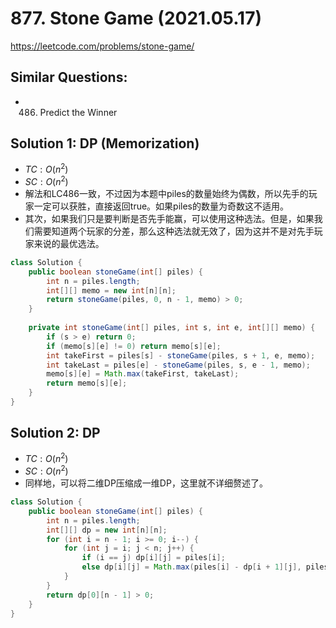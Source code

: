 # 877. Stone Game (2021.05.17)

https://leetcode.com/problems/stone-game/

## Similar Questions:
- 486. Predict the Winner

## Solution 1: DP (Memorization)

- $TC:O(n^2)$
- $SC:O(n^2)$
- 解法和LC486一致，不过因为本题中piles的数量始终为偶数，所以先手的玩家一定可以获胜，直接返回true。如果piles的数量为奇数这不适用。
- 其次，如果我们只是要判断是否先手能赢，可以使用这种选法。但是，如果我们需要知道两个玩家的分差，那么这种选法就无效了，因为这并不是对先手玩家来说的最优选法。

```java
class Solution {
    public boolean stoneGame(int[] piles) {
        int n = piles.length;
        int[][] memo = new int[n][n];
        return stoneGame(piles, 0, n - 1, memo) > 0;
    }
    
    private int stoneGame(int[] piles, int s, int e, int[][] memo) {
        if (s > e) return 0;
        if (memo[s][e] != 0) return memo[s][e];
        int takeFirst = piles[s] - stoneGame(piles, s + 1, e, memo);
        int takeLast = piles[e] - stoneGame(piles, s, e - 1, memo);
        memo[s][e] = Math.max(takeFirst, takeLast);
        return memo[s][e];
    }
}
```

## Solution 2: DP

- $TC:O(n^2)$
- $SC:O(n^2)$
- 同样地，可以将二维DP压缩成一维DP，这里就不详细赘述了。

```java
class Solution {
    public boolean stoneGame(int[] piles) {
        int n = piles.length;
        int[][] dp = new int[n][n];
        for (int i = n - 1; i >= 0; i--) {
            for (int j = i; j < n; j++) {
                if (i == j) dp[i][j] = piles[i];
                else dp[i][j] = Math.max(piles[i] - dp[i + 1][j], piles[j] - dp[i][j - 1]);
            }
        }
        return dp[0][n - 1] > 0;
    }
}
```